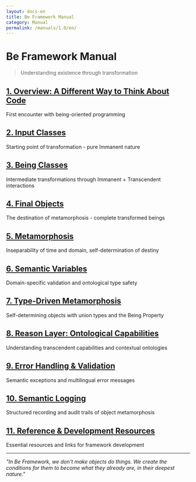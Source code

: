 ```yaml
---
layout: docs-en
title: Be Framework Manual
category: Manual
permalink: /manuals/1.0/en/
---
```


# Be Framework Manual

> Understanding existence through transformation

## [1. Overview: A Different Way to Think About Code](01-overview.html)
First encounter with being-oriented programming

## [2. Input Classes](02-input-classes.html)
Starting point of transformation - pure Immanent nature

## [3. Being Classes](03-being-classes.html)
Intermediate transformations through Immanent + Transcendent interactions

## [4. Final Objects](04-final-objects.html)
The destination of metamorphosis - complete transformed beings

## [5. Metamorphosis](05-metamorphosis.html)
Inseparability of time and domain, self-determination of destiny

## [6. Semantic Variables](06-semantic-variables.html)
Domain-specific validation and ontological type safety

## [7. Type-Driven Metamorphosis](07-type-driven-metamorphosis.html)
Self-determining objects with union types and the Being Property

## [8. Reason Layer: Ontological Capabilities](08-reason-layer.html)
Understanding transcendent capabilities and contextual ontologies

## [9. Error Handling & Validation](09-error-handling.html)
Semantic exceptions and multilingual error messages

## [10. Semantic Logging](10-semantic-logging.html)
Structured recording and audit trails of object metamorphosis

## [11. Reference & Development Resources](11-reference-resources.html)
Essential resources and links for framework development

---

*"In Be Framework, we don't make objects do things. We create the conditions for them to become what they already are, in their deepest nature."*